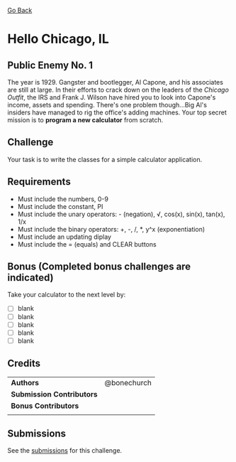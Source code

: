 [Go Back](https://github.com/bonechurch/Route-66#challenges)

# Hello Chicago, IL

## Public Enemy No. 1

The year is 1929. Gangster and bootlegger, Al Capone, and his associates are still at large.
In their efforts to crack down on the leaders of the *Chicago Outfit*, the IRS and Frank J. Wilson have hired you to look into Capone's income, assets and spending. There's one problem though...Big Al's insiders have managed to rig the office's adding machines. Your top secret mission is to **program a new calculator** from scratch.

## Challenge

Your task is to write the classes for a simple calculator application.

## Requirements

* Must include the numbers, 0-9
* Must include the constant, PI
* Must include the unary operators: - (negation), √, cos(x), sin(x), tan(x), 1/x
* Must include the binary operators: +, -, /, *, y^x (exponentiation)
* Must include an updating diplay
* Must include the = (equals) and CLEAR buttons

## Bonus (Completed bonus challenges are indicated)

Take your calculator to the next level by:
- [ ] blank
- [ ] blank
- [ ] blank
- [ ] blank
- [ ] blank

## Credits

|                              |             |
| ---------------------------- | ----------- |
| **Authors**                  | @bonechurch |
| **Submission Contributors**  |             |
| **Bonus Contributors**       |             |
|                              |             |

## Submissions

See the [submissions]() for this challenge.
